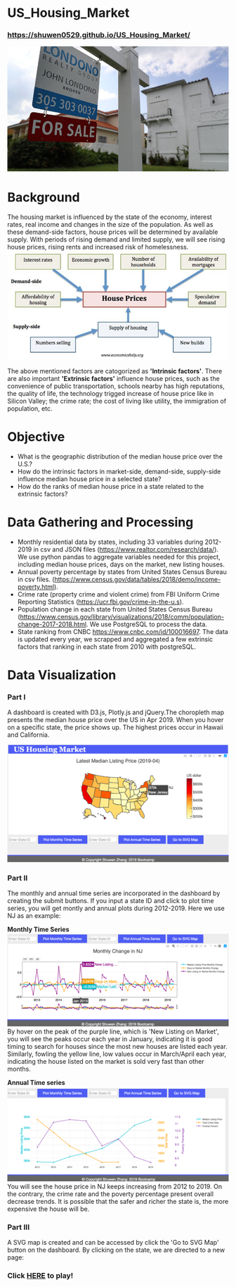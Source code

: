 # US_Housing_Market   
### https://shuwen0529.github.io/US_Housing_Market/

![TitleImg.jpg](images/TitleImg.jpg)

# Background
The housing market is influenced by the state of the economy, interest rates, real income and changes in the size of the population. As well as these demand-side factors, house prices will be determined by available supply. With periods of rising demand and limited supply, we will see rising house prices, rising rents and increased risk of homelessness.
![Factors.jpeg](images/factors-affecting-house-prices.jpg)

The above mentioned factors are catogorized as **'Intrinsic factors'**. There are also important **'Extrinsic factors'** influence house prices, such as the convenience of public transportation, schools nearby has high reputations, the quality of life, the technology trigged increase of house price like in Silicon Valley; the crime rate; the cost of living like utility, the immigration of population, etc.

# Objective
+ What is the geographic distribution of the median house price over the U.S.?
+ How do the intrinsic factors in market-side, demand-side, supply-side influence median house price in a selected state?
+ How do the ranks of median house price in a state related to the extrinsic factors?

# Data Gathering and Processing
+ Monthly residential data by states, including 33 variables during 2012-2019 in csv and JSON files (https://www.realtor.com/research/data/). We use python pandas to aggregate variables needed for this project, including median house prices, days on the market, new listing houses.
+ Annual poverty percentage by states from United States Census Bureau in csv files. (https://www.census.gov/data/tables/2018/demo/income-poverty.html).
+ Crime rate (property crime and violent crime) from FBI Uniform Crime Reporting Statistics (https://ucr.fbi.gov/crime-in-the-u.s).
+ Population change in each state from United States Census Bureau (https://www.census.gov/library/visualizations/2018/comm/population-change-2017-2018.html. We use PostgreSQL to process the data.
+ State ranking from CNBC https://www.cnbc.com/id/100016697. The data is updated every year, we scrapped and aggregated a few extrinsic factors that ranking in each state from 2010 with postgreSQL.

# Data Visualization
### Part I 
A dashboard is created with D3.js, Plotly.js and jQuery.The choropleth map presents the median house price over the US in Apr 2019. When you hover on a specific state, the price shows up. The highest prices occur in Hawaii and California. 

![Dashboard.png](images/US_Housing_Market_Dashborad.png) 

### Part II
The monthly and annual time series are incorporated in the dashboard by creating the submit buttons. If you input a state ID and click to plot time series, you will get montly and annual plots during 2012-2019. Here we use NJ as an example:

**Monthly Time Series**
![Monthly_timeseries.png](images/Monthly_timeseries.png)
By hover on the peak of the purple line, which is 'New Listing on Market', you will see the peaks occur each year in January, indicating it is good timing to search for houses since the most new houses are listed each year. Similarly, fowling the yellow line, low values occur in March/April each year, indicating the house listed on the market is sold very fast than other months.

**Annual Time series**
![Annual_timeseries.png](images/Annual_timeseries.png)
You will see the house price in NJ keeps increasing from 2012 to 2019. On the contrary, the crime rate and the poverty percentage present overall decrease trends. It is possible that the safer and richer the state is, the more expensive the house will be.

### Part III 
A SVG map is created and can be accessed by click the 'Go to SVG Map' button on the dashboard. By clicking on the state, we are directed to a new page:


### 


### Click [HERE](https://shuwen0529.github.io/US_Housing_Market/) to play!
